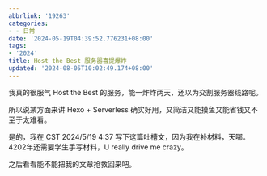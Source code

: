 ```yaml
---
abbrlink: '19263'
categories:
- - 日常
date: '2024-05-19T04:39:52.776231+08:00'
tags:
- '2024'
title: Host the Best 服务器喜提爆炸
updated: '2024-08-05T10:02:49.174+08:00'
---
```

我真的很服气 Host the Best 的服务，能一炸炸两天，还以为交割服务器线路呢。

所以说某方面来讲 Hexo + Serverless 确实好用，又简洁又能摸鱼又能省钱又不至于太难看。

是的，我在 CST 2024/5/19 4:37 写下这篇吐槽文，因为我在补材料，天哪。4202年还需要学生手写材料，U really drive me crazy。

之后看看能不能把我的文章抢救回来吧。
